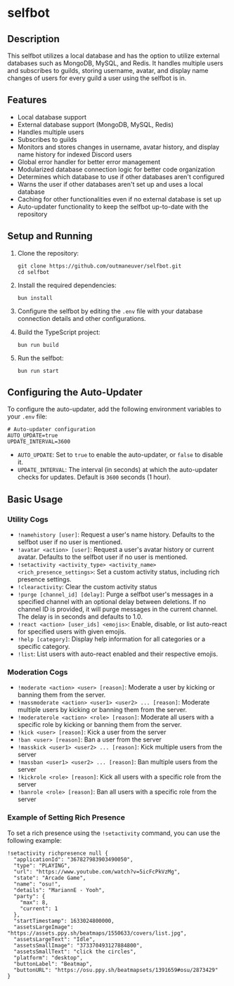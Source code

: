 # selfbot

## Description

This selfbot utilizes a local database and has the option to utilize external databases such as MongoDB, MySQL, and Redis. It handles multiple users and subscribes to guilds, storing username, avatar, and display name changes of users for every guild a user using the selfbot is in.

## Features

- Local database support
- External database support (MongoDB, MySQL, Redis)
- Handles multiple users
- Subscribes to guilds
- Monitors and stores changes in username, avatar history, and display name history for indexed Discord users
- Global error handler for better error management
- Modularized database connection logic for better code organization
- Determines which database to use if other databases aren't configured
- Warns the user if other databases aren't set up and uses a local database
- Caching for other functionalities even if no external database is set up
- Auto-updater functionality to keep the selfbot up-to-date with the repository

## Setup and Running

1. Clone the repository:
   ```
   git clone https://github.com/outmaneuver/selfbot.git
   cd selfbot
   ```

2. Install the required dependencies:
   ```
   bun install
   ```

3. Configure the selfbot by editing the `.env` file with your database connection details and other configurations.

4. Build the TypeScript project:
   ```
   bun run build
   ```

5. Run the selfbot:
   ```
   bun run start
   ```

## Configuring the Auto-Updater

To configure the auto-updater, add the following environment variables to your `.env` file:

```
# Auto-updater configuration
AUTO_UPDATE=true
UPDATE_INTERVAL=3600
```

- `AUTO_UPDATE`: Set to `true` to enable the auto-updater, or `false` to disable it.
- `UPDATE_INTERVAL`: The interval (in seconds) at which the auto-updater checks for updates. Default is `3600` seconds (1 hour).

## Basic Usage

### Utility Cogs

- `!namehistory [user]`: Request a user's name history. Defaults to the selfbot user if no user is mentioned.
- `!avatar <action> [user]`: Request a user's avatar history or current avatar. Defaults to the selfbot user if no user is mentioned.
- `!setactivity <activity_type> <activity_name> <rich_presence_settings>`: Set a custom activity status, including rich presence settings.
- `!clearactivity`: Clear the custom activity status
- `!purge [channel_id] [delay]`: Purge a selfbot user's messages in a specified channel with an optional delay between deletions. If no channel ID is provided, it will purge messages in the current channel. The delay is in seconds and defaults to 1.0.
- `!react <action> [user_ids] <emojis>`: Enable, disable, or list auto-react for specified users with given emojis.
- `!help [category]`: Display help information for all categories or a specific category.
- `!list`: List users with auto-react enabled and their respective emojis.

### Moderation Cogs

- `!moderate <action> <user> [reason]`: Moderate a user by kicking or banning them from the server.
- `!massmoderate <action> <user1> <user2> ... [reason]`: Moderate multiple users by kicking or banning them from the server.
- `!moderaterole <action> <role> [reason]`: Moderate all users with a specific role by kicking or banning them from the server.
- `!kick <user> [reason]`: Kick a user from the server
- `!ban <user> [reason]`: Ban a user from the server
- `!masskick <user1> <user2> ... [reason]`: Kick multiple users from the server
- `!massban <user1> <user2> ... [reason]`: Ban multiple users from the server
- `!kickrole <role> [reason]`: Kick all users with a specific role from the server
- `!banrole <role> [reason]`: Ban all users with a specific role from the server

### Example of Setting Rich Presence

To set a rich presence using the `!setactivity` command, you can use the following example:

```
!setactivity richpresence null {
  "applicationId": "367827983903490050",
  "type": "PLAYING",
  "url": "https://www.youtube.com/watch?v=5icFcPkVzMg",
  "state": "Arcade Game",
  "name": "osu!",
  "details": "MariannE - Yooh",
  "party": {
    "max": 8,
    "current": 1
  },
  "startTimestamp": 1633024800000,
  "assetsLargeImage": "https://assets.ppy.sh/beatmaps/1550633/covers/list.jpg",
  "assetsLargeText": "Idle",
  "assetsSmallImage": "373370493127884800",
  "assetsSmallText": "click the circles",
  "platform": "desktop",
  "buttonLabel": "Beatmap",
  "buttonURL": "https://osu.ppy.sh/beatmapsets/1391659#osu/2873429"
}
```
